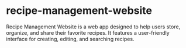 # recipe-management-website
Recipe Management Website is a web app designed to help users store, organize, and share their favorite recipes. It features a user-friendly interface for creating, editing, and searching recipes.
